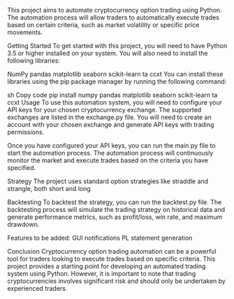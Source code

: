 
This project aims to automate cryptocurrency option trading using Python. The automation process will allow traders to automatically execute trades based on certain criteria, such as market volatility or specific price movements.

Getting Started
To get started with this project, you will need to have Python 3.5 or higher installed on your system. You will also need to install the following libraries:

NumPy
pandas
matplotlib
seaborn
scikit-learn
ta
ccxt
You can install these libraries using the pip package manager by running the following command:

sh
Copy code
pip install numpy pandas matplotlib seaborn scikit-learn ta ccxt
Usage
To use this automation system, you will need to configure your API keys for your chosen cryptocurrency exchange. The supported exchanges are listed in the exchange.py file. You will need to create an account with your chosen exchange and generate API keys with trading permissions.

Once you have configured your API keys, you can run the main.py file to start the automation process. The automation process will continuously monitor the market and execute trades based on the criteria you have specified.

Strategy
The project uses standard option strategies like straddle and strangle, both short and long

Backtesting
To backtest the strategy, you can run the backtest.py file. The backtesting process will simulate the trading strategy on historical data and generate performance metrics, such as profit/loss, win rate, and maximum drawdown.

Features to be added:
GUI
notifications
PL statement generation 

Conclusion
Cryptocurrency option trading automation can be a powerful tool for traders looking to execute trades based on specific criteria. This project provides a starting point for developing an automated trading system using Python. However, it is important to note that trading cryptocurrencies involves significant risk and should only be undertaken by experienced traders.

